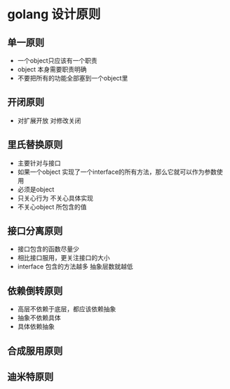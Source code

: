 # golang 设计原则

## 单一原则

- 一个object只应该有一个职责
- object 本身需要职责明确
- 不要把所有的功能全部塞到一个object里

## 开闭原则

- 对扩展开放 对修改关闭

## 里氏替换原则

- 主要针对与接口
- 如果一个object 实现了一个interface的所有方法，那么它就可以作为参数使用
- 必须是object
- 只关心行为 不关心具体实现
- 不关心object 所包含的值

## 接口分离原则

- 接口包含的函数尽量少
- 相比接口服用，更关注接口的大小
- interface 包含的方法越多 抽象层数就越低

## 依赖倒转原则

- 高层不依赖于底层，都应该依赖抽象
- 抽象不依赖具体
- 具体依赖抽象

## 合成服用原则

## 迪米特原则